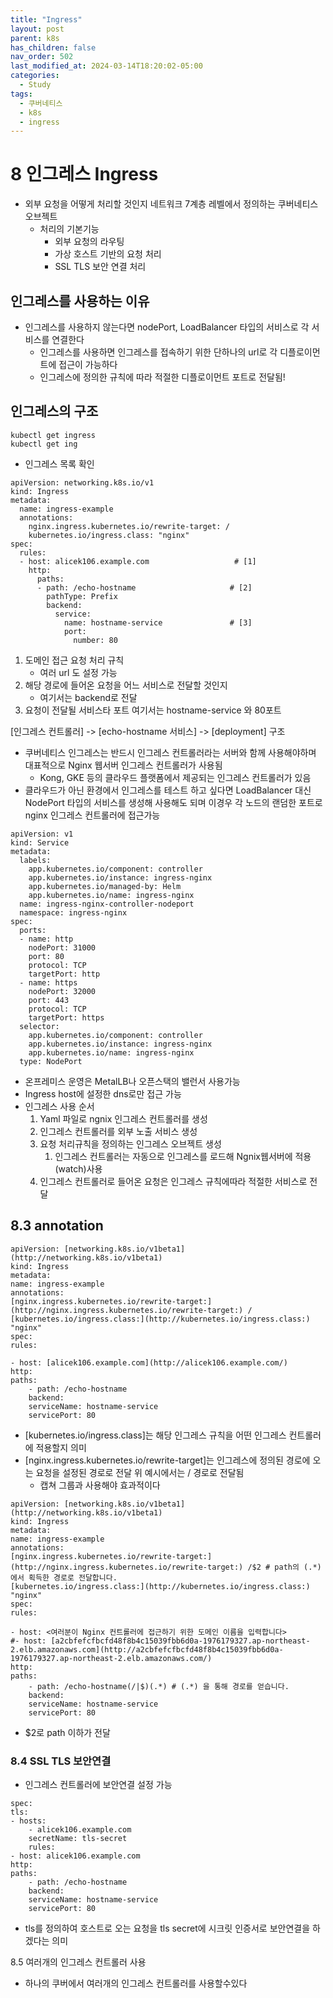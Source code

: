 ```yaml
---
title: "Ingress"
layout: post
parent: k8s
has_children: false
nav_order: 502
last_modified_at: 2024-03-14T18:20:02-05:00
categories:
  - Study
tags:
  - 쿠버네티스
  - k8s
  - ingress
---
```


# 8 인그레스 Ingress

- 외부 요청을 어떻게 처리할 것인지 네트워크 7계층 레벨에서 정의하는 쿠버네티스 오브젝트
    - 처리의 기본기능
        - 외부 요청의 라우팅
        - 가상 호스트 기반의 요청 처리
        - SSL TLS  보안 연결 처리
        
## 인그레스를 사용하는 이유        
- 인그레스를 사용하지 않는다면 nodePort, LoadBalancer 타입의 서비스로 각 서비스를 연결한다
    - 인그레스를 사용하면 인그레스를 접속하기 위한 단하나의 url로 각 디플로이먼트에 접근이 가능하다
    - 인그레스에 정의한 규칙에 따라 적절한 디플로이먼트 포트로 전달됨!

## 인그레스의 구조 
```   
kubectl get ingress
kubectl get ing
```
- 인그레스 목록 확인 
```
apiVersion: networking.k8s.io/v1
kind: Ingress
metadata:
  name: ingress-example
  annotations:
    nginx.ingress.kubernetes.io/rewrite-target: /
    kubernetes.io/ingress.class: "nginx"
spec:
  rules:
  - host: alicek106.example.com                   # [1]
    http:
      paths:
      - path: /echo-hostname                     # [2]
        pathType: Prefix
        backend: 
          service: 
            name: hostname-service               # [3]
            port: 
              number: 80
```              
1. 도메인 접근 요청 처리 규칙
    - 여러 url 도 설정 가능
2. 해당 경로에 들어온 요청을 어느 서비스로 전달할 것인지
    - 여기서는 backend로 전달
3. 요청이 전달될 서비스타 포트 여기서는 hostname-service 와 80포트

[인그레스 컨트롤러] -> [echo-hostname 서비스] -> [deployment] 구조 

- 쿠버네티스 인그레스는 반드시 인그레스 컨트롤러라는 서버와 함께 사용해야하며 대표적으로 Nginx 웹서버 인그레스 컨트롤러가 사용됨
    - Kong, GKE 등의 클라우드 플랫폼에서 제공되는 인그레스 컨트롤러가 있음
- 클라우드가 아닌 환경에서 인그레스를 테스트 하고 싶다면 LoadBalancer 대신 NodePort 타입의 서비스를 생성해 사용해도 되며 이경우 각 노드의 랜덤한 포트로 nginx 인그레스 컨트롤러에 접근가능
```
apiVersion: v1
kind: Service
metadata:
  labels:
    app.kubernetes.io/component: controller
    app.kubernetes.io/instance: ingress-nginx
    app.kubernetes.io/managed-by: Helm
    app.kubernetes.io/name: ingress-nginx
  name: ingress-nginx-controller-nodeport
  namespace: ingress-nginx
spec:
  ports:
  - name: http
    nodePort: 31000
    port: 80
    protocol: TCP
    targetPort: http
  - name: https
    nodePort: 32000
    port: 443
    protocol: TCP
    targetPort: https
  selector:
    app.kubernetes.io/component: controller
    app.kubernetes.io/instance: ingress-nginx
    app.kubernetes.io/name: ingress-nginx
  type: NodePort
  ```
- 온프레미스 운영은 MetalLB나 오픈스택의 밸런서 사용가능
- Ingress host에 설정한 dns로만 접근 가능
- 인그레스 사용 순서
    1.  Yaml 파일로 ngnix 인그레스 컨트롤러를 생성
    2. 인그레스 컨트롤러를 외부 노출 서비스 생성
    3. 요청 처리규칙을 정의하는 인그레스 오브젝트 생성
        1. 인그레스 컨트롤러는 자동으로 인그레스를 로드해 Ngnix웹서버에 적용(watch)사용
    4. 인그레스 컨트롤러로 들어온 요청은 인그레스 규칙에따라 적절한 서비스로 전달
    
    
## 8.3 annotation
```
apiVersion: [networking.k8s.io/v1beta1](http://networking.k8s.io/v1beta1)
kind: Ingress
metadata:
name: ingress-example
annotations:
[nginx.ingress.kubernetes.io/rewrite-target:](http://nginx.ingress.kubernetes.io/rewrite-target:) /
[kubernetes.io/ingress.class:](http://kubernetes.io/ingress.class:) "nginx"
spec:
rules:

- host: [alicek106.example.com](http://alicek106.example.com/) 
http:
paths:
    - path: /echo-hostname 
    backend:
    serviceName: hostname-service 
    servicePort: 80
```    
- [kubernetes.io/ingress.class]는 해당 인그레스 규칙을 어떤 인그레스 컨트롤러에 적용할지 의미
- [nginx.ingress.kubernetes.io/rewrite-target]는 인그레스에 정의된 경로에 오는 요청을 설정된 경로로 전달 위 예시에서는 / 경로로 전달됨
    - 캡쳐 그룹과 사용해야 효과적이다

```
apiVersion: [networking.k8s.io/v1beta1](http://networking.k8s.io/v1beta1)
kind: Ingress
metadata:
name: ingress-example
annotations:
[nginx.ingress.kubernetes.io/rewrite-target:](http://nginx.ingress.kubernetes.io/rewrite-target:) /$2 # path의 (.*) 에서 획득한 경로로 전달합니다.
[kubernetes.io/ingress.class:](http://kubernetes.io/ingress.class:) "nginx"
spec:
rules:

- host: <여러분이 Nginx 컨트롤러에 접근하기 위한 도메인 이름을 입력합니다>
#- host: [a2cbfefcfbcfd48f8b4c15039fbb6d0a-1976179327.ap-northeast-2.elb.amazonaws.com](http://a2cbfefcfbcfd48f8b4c15039fbb6d0a-1976179327.ap-northeast-2.elb.amazonaws.com/)
http:
paths:
    - path: /echo-hostname(/|$)(.*) # (.*) 을 통해 경로를 얻습니다.
    backend:
    serviceName: hostname-service
    servicePort: 80
```    
- $2로 path 이하가 전달

### 8.4 SSL TLS 보안연결

- 인그레스 컨트롤러에 보안연결 설정 가능
```
spec:
tls:
- hosts:
    - alicek106.example.com
    secretName: tls-secret
    rules:
- host: alicek106.example.com
http:
paths:
    - path: /echo-hostname
    backend:
    serviceName: hostname-service
    servicePort: 80
```    
- tls를 정의하여 호스트로 오는 요청을 tls secret에 시크릿 인증서로 보안연결을 하겠다는 의미

8.5 여러개의 인그레스 컨트롤러 사용
- 하나의 쿠버에서 여러개의 인그레스 컨트롤러를 사용할수있다

